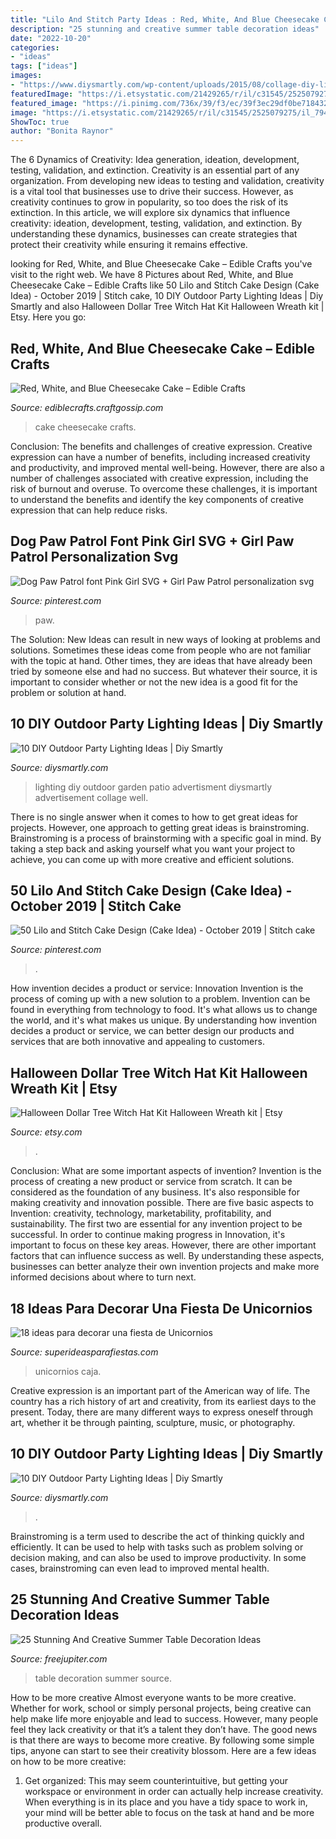 ```yaml
---
title: "Lilo And Stitch Party Ideas : Red, White, And Blue Cheesecake Cake – Edible Crafts"
description: "25 stunning and creative summer table decoration ideas"
date: "2022-10-20"
categories:
- "ideas"
tags: ["ideas"]
images:
- "https://www.diysmartly.com/wp-content/uploads/2015/08/collage-diy-lighting-1024x573.jpg"
featuredImage: "https://i.etsystatic.com/21429265/r/il/c31545/2525079275/il_794xN.2525079275_cze8.jpg"
featured_image: "https://i.pinimg.com/736x/39/f3/ec/39f3ec29df0be7184322e22497c63435.jpg"
image: "https://i.etsystatic.com/21429265/r/il/c31545/2525079275/il_794xN.2525079275_cze8.jpg"
ShowToc: true
author: "Bonita Raynor"
---
```



The 6 Dynamics of Creativity: Idea generation, ideation, development, testing, validation, and extinction.
Creativity is an essential part of any organization. From developing new ideas to testing and validation, creativity is a vital tool that businesses use to drive their success. However, as creativity continues to grow in popularity, so too does the risk of its extinction. In this article, we will explore six dynamics that influence creativity: ideation, development, testing, validation, and extinction. By understanding these dynamics, businesses can create strategies that protect their creativity while ensuring it remains effective.

	

		
looking for Red, White, and Blue Cheesecake Cake – Edible Crafts you've visit to the right web. We have 8 Pictures about Red, White, and Blue Cheesecake Cake – Edible Crafts like 50 Lilo and Stitch Cake Design (Cake Idea) - October 2019 | Stitch cake, 10 DIY Outdoor Party Lighting Ideas | Diy Smartly and also Halloween Dollar Tree Witch Hat Kit Halloween Wreath kit | Etsy. Here you go:
		
    
## Red, White, And Blue Cheesecake Cake – Edible Crafts

<img loading=lazy src="http://i2.wp.com/ediblecrafts.craftgossip.com/files/2016/06/Red-White-and-Blue-Cheesecake-Cake-Recipe-from-RecipeGirl.com_.jpg?fit=600%2C900" onerror="this.onerror=null;this.src='https://tse3.mm.bing.net/th?id=OIP.kXBPqO8b5l8_ctzyjc7nhgHaLH&amp;pid=15.1';" alt="Red, White, and Blue Cheesecake Cake – Edible Crafts">

_Source: ediblecrafts.craftgossip.com_

>cake cheesecake crafts. 

	

Conclusion: The benefits and challenges of creative expression.
Creative expression can have a number of benefits, including increased creativity and productivity, and improved mental well-being. However, there are also a number of challenges associated with creative expression, including the risk of burnout and overuse. To overcome these challenges, it is important to understand the benefits and identify the key components of creative expression that can help reduce risks.

    
## Dog Paw Patrol Font Pink Girl SVG + Girl Paw Patrol Personalization Svg

<img loading=lazy src="https://i.pinimg.com/736x/98/ea/81/98ea817e0a317487662970e9781dc24f.jpg" onerror="this.onerror=null;this.src='https://tse3.mm.bing.net/th?id=OIP.WetcTIuMxdKHQuR_I0mMFQHaLF&amp;pid=15.1';" alt="Dog Paw Patrol font Pink Girl SVG + Girl Paw Patrol personalization svg">

_Source: pinterest.com_

>paw. 

	

The Solution:
New Ideas can result in new ways of looking at problems and solutions. Sometimes these ideas come from people who are not familiar with the topic at hand. Other times, they are ideas that have already been tried by someone else and had no success. But whatever their source, it is important to consider whether or not the new idea is a good fit for the problem or solution at hand.

    
## 10 DIY Outdoor Party Lighting Ideas | Diy Smartly

<img loading=lazy src="https://www.diysmartly.com/wp-content/uploads/2015/08/collage-diy-lighting-1024x594.jpg" onerror="this.onerror=null;this.src='https://tse1.mm.bing.net/th?id=OIP.f1HMVM8FyH4rW6shqGAZzwHaES&amp;pid=15.1';" alt="10 DIY Outdoor Party Lighting Ideas | Diy Smartly">

_Source: diysmartly.com_

>lighting diy outdoor garden patio advertisment diysmartly advertisement collage well. 

	

There is no single answer when it comes to how to get great ideas for projects. However, one approach to getting great ideas is brainstroming. Brainstroming is a process of brainstorming with a specific goal in mind. By taking a step back and asking yourself what you want your project to achieve, you can come up with more creative and efficient solutions.

    
## 50 Lilo And Stitch Cake Design (Cake Idea) - October 2019 | Stitch Cake

<img loading=lazy src="https://i.pinimg.com/736x/39/f3/ec/39f3ec29df0be7184322e22497c63435.jpg" onerror="this.onerror=null;this.src='https://tse2.mm.bing.net/th?id=OIP.zhDE5PshdX2TlTd0Tx8IBwHaJ9&amp;pid=15.1';" alt="50 Lilo and Stitch Cake Design (Cake Idea) - October 2019 | Stitch cake">

_Source: pinterest.com_

>. 

	

How invention decides a product or service: Innovation
Invention is the process of coming up with a new solution to a problem. Invention can be found in everything from technology to food. It's what allows us to change the world, and it's what makes us unique. By understanding how invention decides a product or service, we can better design our products and services that are both innovative and appealing to customers.

    
## Halloween Dollar Tree Witch Hat Kit Halloween Wreath Kit | Etsy

<img loading=lazy src="https://i.etsystatic.com/21429265/r/il/c31545/2525079275/il_794xN.2525079275_cze8.jpg" onerror="this.onerror=null;this.src='https://tse3.mm.bing.net/th?id=OIP.5G4_VekPflguSrFYV_G0GwHaMl&amp;pid=15.1';" alt="Halloween Dollar Tree Witch Hat Kit Halloween Wreath kit | Etsy">

_Source: etsy.com_

>. 

	

Conclusion: What are some important aspects of invention?
Invention is the process of creating a new product or service from scratch. It can be considered as the foundation of any business. It's also responsible for making creativity and innovation possible. There are five basic aspects to Invention: creativity, technology, marketability, profitability, and sustainability. The first two are essential for any invention project to be successful. In order to continue making progress in Innovation, it's important to focus on these key areas. However, there are other important factors that can influence success as well. By understanding these aspects, businesses can better analyze their own invention projects and make more informed decisions about where to turn next.

    
## 18 Ideas Para Decorar Una Fiesta De Unicornios

<img loading=lazy src="https://1.bp.blogspot.com/-RUU7ws_HwZE/XgpMotuChHI/AAAAAAAAfpA/EqGIAW6yl_ofKev50jCbywCkfGsdzDfewCLcBGAsYHQ/s1600/4.jpg" onerror="this.onerror=null;this.src='https://tse4.mm.bing.net/th?id=OIP.55akf080ljWwz1OmyAQcPwHaJ4&amp;pid=15.1';" alt="18 ideas para decorar una fiesta de Unicornios">

_Source: superideasparafiestas.com_

>unicornios caja. 

	

Creative expression is an important part of the American way of life. The country has a rich history of art and creativity, from its earliest days to the present. Today, there are many different ways to express oneself through art, whether it be through painting, sculpture, music, or photography.

    
## 10 DIY Outdoor Party Lighting Ideas | Diy Smartly

<img loading=lazy src="https://www.diysmartly.com/wp-content/uploads/2015/08/collage-diy-lighting-1024x573.jpg" onerror="this.onerror=null;this.src='https://tse4.mm.bing.net/th?id=OIP.tBQobr8REGnUzJprg-GZqwHaEJ&amp;pid=15.1';" alt="10 DIY Outdoor Party Lighting Ideas | Diy Smartly">

_Source: diysmartly.com_

>. 

	

Brainstroming is a term used to describe the act of thinking quickly and efficiently. It can be used to help with tasks such as problem solving or decision making, and can also be used to improve productivity. In some cases, brainstroming can even lead to improved mental health.

    
## 25 Stunning And Creative Summer Table Decoration Ideas

<img loading=lazy src="http://www.freejupiter.com/wp-content/uploads/2018/04/Summer-Table-Decoration-Ideas-4.jpg" onerror="this.onerror=null;this.src='https://tse1.mm.bing.net/th?id=OIP.ic0_hgXOWVaZwJ-yGcirQwHaLH&amp;pid=15.1';" alt="25 Stunning And Creative Summer Table Decoration Ideas">

_Source: freejupiter.com_

>table decoration summer source. 

	

How to be more creative
Almost everyone wants to be more creative. Whether for work, school or simply personal projects, being creative can help make life more enjoyable and lead to success. However, many people feel they lack creativity or that it’s a talent they don’t have. The good news is that there are ways to become more creative. By following some simple tips, anyone can start to see their creativity blossom.
Here are a few ideas on how to be more creative:

1) Get organized: This may seem counterintuitive, but getting your workspace or environment in order can actually help increase creativity. When everything is in its place and you have a tidy space to work in, your mind will be better able to focus on the task at hand and be more productive overall.

